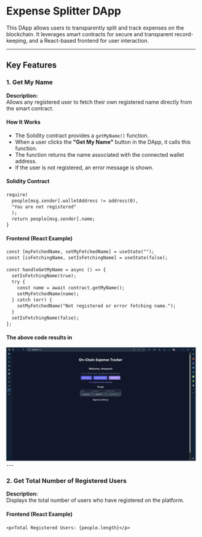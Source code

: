 # Expense Splitter DApp

This DApp allows users to transparently split and track expenses on the blockchain. It leverages smart contracts for secure and transparent record-keeping, and a React-based frontend for user interaction.

---

## Key Features

### 1. Get My Name

**Description:**  
Allows any registered user to fetch their own registered name directly from the smart contract.

#### How It Works

- The Solidity contract provides a `getMyName()` function.
- When a user clicks the **"Get My Name"** button in the DApp, it calls this function.
- The function returns the name associated with the connected wallet address.
- If the user is not registered, an error message is shown.

#### Solidity Contract
```function getMyName() public view returns (string memory) {
require(
  people[msg.sender].walletAddress != address(0),
  "You are not registered"
  );
  return people[msg.sender].name;
}
```

#### Frontend (React Example)

```
const [myFetchedName, setMyFetchedName] = useState("");
const [isFetchingName, setIsFetchingName] = useState(false);

const handleGetMyName = async () => {
  setIsFetchingName(true);
  try {
    const name = await contract.getMyName();
    setMyFetchedName(name);
  } catch (err) {
    setMyFetchedName("Not registered or error fetching name.");
  }
  setIsFetchingName(false);
};
```

#### The above code results in
<img src="https://github.com/iShreyanshKumar/BlockBase-Project/blob/main/Screenshot%202025-04-20%20231429.png" alt="">
---

### 2. Get Total Number of Registered Users

**Description:**  
Displays the total number of users who have registered on the platform.

#### Frontend (React Example)

```
<p>Total Registered Users: {people.length}</p>
```
